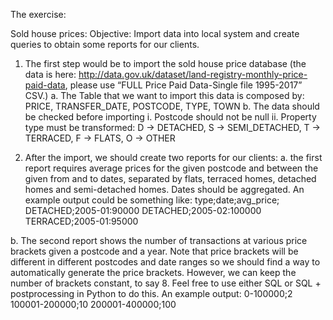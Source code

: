 The exercise:

Sold house prices:
Objective: Import data into local system and create queries to obtain some reports for our clients.
1. The first step would be to import the sold house price database (the data is here:
http://data.gov.uk/dataset/land-registry-monthly-price-paid-data, please use “FULL Price
Paid Data-Single file 1995-2017” CSV.)
a. The Table that we want to import this data is composed by: 
PRICE, TRANSFER_DATE, POSTCODE, TYPE, TOWN
b. The data should be checked before importing
i. Postcode should not be null
ii. Property type must be transformed: D -> DETACHED, S -> SEMI_DETACHED,
T -> TERRACED, F -> FLATS, O -> OTHER


2. After the import, we should create two reports for our clients:
a. the first report requires average prices for the given postcode and between the
given from and to dates, separated by flats, terraced homes, detached homes and
semi-detached homes. Dates should be aggregated. An example output could be
something like:
type;date;avg_price;
DETACHED;2005-01:90000
DETACHED;2005-02:100000
TERRACED;2005-01:95000

b. The second report shows the number of transactions at various price brackets given
a postcode and a year. Note that price brackets will be different in different
postcodes and date ranges so we should find a way to automatically generate the
price brackets. However, we can keep the number of brackets constant, to say 8.
Feel free to use either SQL or SQL + postprocessing in Python to do this.
An example output:
0-100000;2
100001-200000;10
200001-400000;100
